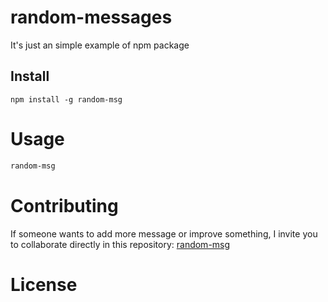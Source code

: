 
# random-messages

It's just an simple example of npm package

## Install

```npm
npm install -g random-msg
```

# Usage

```bash
random-msg
```

# Contributing
If someone wants to add more message or improve something, I invite you to collaborate directly in this repository: [random-msg](https://github.com/GustavoLira-ChE/random-msg)

# License
